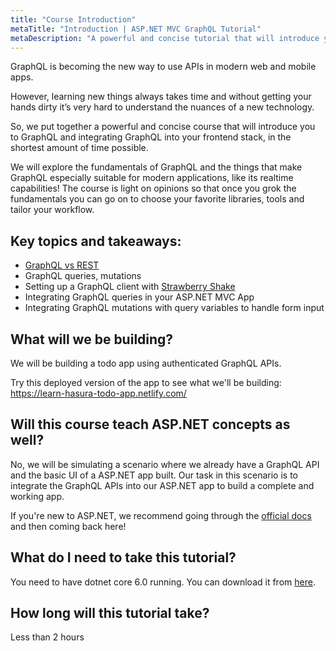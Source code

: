 ```yaml
---
title: "Course Introduction"
metaTitle: "Introduction | ASP.NET MVC GraphQL Tutorial"
metaDescription: "A powerful and concise tutorial that will introduce you to GraphQL and integrating GraphQL into your ASP.NET app with Strawberry Shake, in the shortest amount of time possible."
---
```


GraphQL is becoming the new way to use APIs in modern web and mobile apps.

However, learning new things always takes time and without getting your hands dirty it’s very hard to understand the nuances of a new technology.

So, we put together a powerful and concise course that will introduce you to GraphQL and integrating GraphQL into your frontend stack, in the shortest amount of time possible.

We will explore the fundamentals of GraphQL and the things that make GraphQL especially suitable for modern applications, like its realtime capabilities! The course is light on opinions so that once you grok the fundamentals you can go on to choose your favorite libraries, tools and tailor your workflow.

## Key topics and takeaways:

- [GraphQL vs REST](https://hasura.io/learn/graphql/intro-graphql/graphql-vs-rest/)
- GraphQL queries, mutations
- Setting up a GraphQL client with [Strawberry Shake](https://chillicream.com/docs/strawberryshake)
- Integrating GraphQL queries in your ASP.NET MVC App
- Integrating GraphQL mutations with query variables to handle form input

## What will we be building?

We will be building a todo app using authenticated GraphQL APIs.

Try this deployed version of the app to see what we'll be building:
https://learn-hasura-todo-app.netlify.com/

## Will this course teach ASP.NET concepts as well?

No, we will be simulating a scenario where we already have a GraphQL API and the basic UI of a ASP.NET app built. Our task in this scenario is to integrate the GraphQL APIs into our ASP.NET app to build a complete and working app.

If you're new to ASP.NET, we recommend going through the [official docs](https://asp.net) and then coming back here!

## What do I need to take this tutorial?

You need to have dotnet core 6.0 running. You can download it from [here](https://dotnet.microsoft.com/download/dotnet/6.0).

## How long will this tutorial take?

Less than 2 hours
